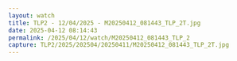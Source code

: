 ```yaml
---
layout: watch
title: TLP2 - 12/04/2025 - M20250412_081443_TLP_2T.jpg
date: 2025-04-12 08:14:43
permalink: /2025/04/12/watch/M20250412_081443_TLP_2
capture: TLP2/2025/202504/20250411/M20250412_081443_TLP_2T.jpg
---
```


